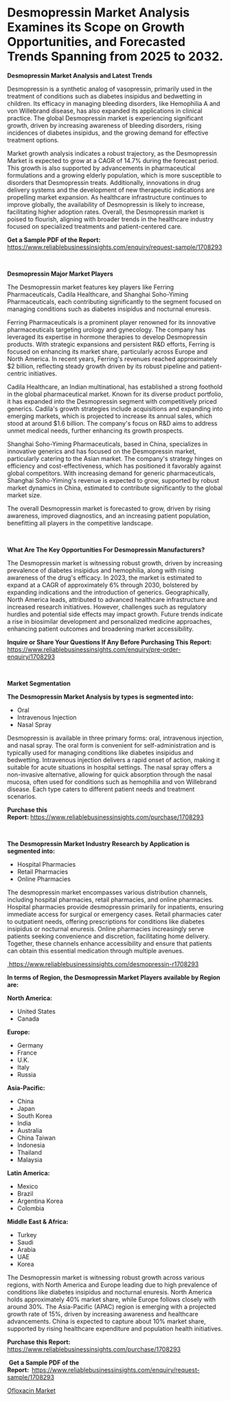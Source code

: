 <p><h1>Desmopressin Market Analysis Examines its Scope on Growth Opportunities, and Forecasted Trends Spanning from 2025 to 2032.</h1></p><p><strong>Desmopressin Market Analysis and Latest Trends</strong></p>
<p><p>Desmopressin is a synthetic analog of vasopressin, primarily used in the treatment of conditions such as diabetes insipidus and bedwetting in children. Its efficacy in managing bleeding disorders, like Hemophilia A and von Willebrand disease, has also expanded its applications in clinical practice. The global Desmopressin market is experiencing significant growth, driven by increasing awareness of bleeding disorders, rising incidences of diabetes insipidus, and the growing demand for effective treatment options.</p><p>Market growth analysis indicates a robust trajectory, as the Desmopressin Market is expected to grow at a CAGR of 14.7% during the forecast period. This growth is also supported by advancements in pharmaceutical formulations and a growing elderly population, which is more susceptible to disorders that Desmopressin treats. Additionally, innovations in drug delivery systems and the development of new therapeutic indications are propelling market expansion. As healthcare infrastructure continues to improve globally, the availability of Desmopressin is likely to increase, facilitating higher adoption rates. Overall, the Desmopressin market is poised to flourish, aligning with broader trends in the healthcare industry focused on specialized treatments and patient-centered care.</p></p>
<p><strong>Get a Sample PDF of the Report:&nbsp;</strong> <a href="https://www.reliablebusinessinsights.com/enquiry/request-sample/1708293?utm_campaign=2662&utm_medium=2&utm_source=Github&utm_content=ia&utm_term=08032025&utm_id=desmopressin">https://www.reliablebusinessinsights.com/enquiry/request-sample/1708293</a></p>
<p>&nbsp;</p>
<p><strong>Desmopressin Major Market Players</strong></p>
<p><p>The Desmopressin market features key players like Ferring Pharmaceuticals, Cadila Healthcare, and Shanghai Soho-Yiming Pharmaceuticals, each contributing significantly to the segment focused on managing conditions such as diabetes insipidus and nocturnal enuresis.</p><p>Ferring Pharmaceuticals is a prominent player renowned for its innovative pharmaceuticals targeting urology and gynecology. The company has leveraged its expertise in hormone therapies to develop Desmopressin products. With strategic expansions and persistent R&D efforts, Ferring is focused on enhancing its market share, particularly across Europe and North America. In recent years, Ferring's revenues reached approximately $2 billion, reflecting steady growth driven by its robust pipeline and patient-centric initiatives.</p><p>Cadila Healthcare, an Indian multinational, has established a strong foothold in the global pharmaceutical market. Known for its diverse product portfolio, it has expanded into the Desmopressin segment with competitively priced generics. Cadila's growth strategies include acquisitions and expanding into emerging markets, which is projected to increase its annual sales, which stood at around $1.6 billion. The company's focus on R&D aims to address unmet medical needs, further enhancing its growth prospects.</p><p>Shanghai Soho-Yiming Pharmaceuticals, based in China, specializes in innovative generics and has focused on the Desmopressin market, particularly catering to the Asian market. The company's strategy hinges on efficiency and cost-effectiveness, which has positioned it favorably against global competitors. With increasing demand for generic pharmaceuticals, Shanghai Soho-Yiming's revenue is expected to grow, supported by robust market dynamics in China, estimated to contribute significantly to the global market size.</p><p>The overall Desmopressin market is forecasted to grow, driven by rising awareness, improved diagnostics, and an increasing patient population, benefitting all players in the competitive landscape.</p></p>
<p>&nbsp;</p>
<p><strong>What Are The Key Opportunities For Desmopressin Manufacturers?</strong></p>
<p><p>The Desmopressin market is witnessing robust growth, driven by increasing prevalence of diabetes insipidus and hemophilia, along with rising awareness of the drug's efficacy. In 2023, the market is estimated to expand at a CAGR of approximately 6% through 2030, bolstered by expanding indications and the introduction of generics. Geographically, North America leads, attributed to advanced healthcare infrastructure and increased research initiatives. However, challenges such as regulatory hurdles and potential side effects may impact growth. Future trends indicate a rise in biosimilar development and personalized medicine approaches, enhancing patient outcomes and broadening market accessibility.</p></p>
<p><strong>Inquire or Share Your Questions If Any Before Purchasing This Report:</strong> <a href="https://www.reliablebusinessinsights.com/enquiry/pre-order-enquiry/1708293?utm_campaign=2662&utm_medium=2&utm_source=Github&utm_content=ia&utm_term=08032025&utm_id=desmopressin">https://www.reliablebusinessinsights.com/enquiry/pre-order-enquiry/1708293</a></p>
<p>&nbsp;</p>
<p><strong>Market Segmentation</strong></p>
<p><strong>The Desmopressin Market Analysis by types is segmented into:</strong></p>
<p><ul><li>Oral</li><li>Intravenous Injection</li><li>Nasal Spray</li></ul></p>
<p><p>Desmopressin is available in three primary forms: oral, intravenous injection, and nasal spray. The oral form is convenient for self-administration and is typically used for managing conditions like diabetes insipidus and bedwetting. Intravenous injection delivers a rapid onset of action, making it suitable for acute situations in hospital settings. The nasal spray offers a non-invasive alternative, allowing for quick absorption through the nasal mucosa, often used for conditions such as hemophilia and von Willebrand disease. Each type caters to different patient needs and treatment scenarios.</p></p>
<p><strong>Purchase this Report:&nbsp;</strong><a href="https://www.reliablebusinessinsights.com/purchase/1708293?utm_campaign=2662&utm_medium=2&utm_source=Github&utm_content=ia&utm_term=08032025&utm_id=desmopressin">https://www.reliablebusinessinsights.com/purchase/1708293</a></p>
<p>&nbsp;</p>
<p><strong>The Desmopressin Market Industry Research by Application is segmented into:</strong></p>
<p><ul><li>Hospital Pharmacies</li><li>Retail Pharmacies</li><li>Online Pharmacies</li></ul></p>
<p><p>The desmopressin market encompasses various distribution channels, including hospital pharmacies, retail pharmacies, and online pharmacies. Hospital pharmacies provide desmopressin primarily for inpatients, ensuring immediate access for surgical or emergency cases. Retail pharmacies cater to outpatient needs, offering prescriptions for conditions like diabetes insipidus or nocturnal enuresis. Online pharmacies increasingly serve patients seeking convenience and discretion, facilitating home delivery. Together, these channels enhance accessibility and ensure that patients can obtain this essential medication through multiple avenues.</p></p>
<p><a href="https://www.reliablebusinessinsights.com/desmopressin-r1708293?utm_campaign=2662&utm_medium=2&utm_source=Github&utm_content=ia&utm_term=08032025&utm_id=desmopressin">&nbsp;https://www.reliablebusinessinsights.com/desmopressin-r1708293</a></p>
<p><strong>In terms of Region, the Desmopressin Market Players available by Region are:</strong></p>
<p>
    <p> <strong> North America: </strong>
        <ul>
            <li>United States</li>
            <li>Canada</li>
        </ul>
        </p> 
    <p> <strong> Europe: </strong>
        <ul>
            <li>Germany</li>
            <li>France</li>
            <li>U.K.</li>
            <li>Italy</li>
            <li>Russia</li>
        </ul>
        </p> 
    <p> <strong> Asia-Pacific: </strong>
        <ul>
            <li>China</li>
            <li>Japan</li>
            <li>South Korea</li>
            <li>India</li>
            <li>Australia</li>
            <li>China Taiwan</li>
            <li>Indonesia</li>
            <li>Thailand</li>
            <li>Malaysia</li>
        </ul>
        </p> 
    <p> <strong> Latin America: </strong>
        <ul>
            <li>Mexico</li>
            <li>Brazil</li>
            <li>Argentina Korea</li>
            <li>Colombia</li>
        </ul>
        </p> 
    <p> <strong> Middle East & Africa: </strong>
        <ul>
            <li>Turkey</li>
            <li>Saudi</li>
            <li>Arabia</li>
            <li>UAE</li>
            <li>Korea</li>
        </ul>
    </p>
    </p>
<p><p>The Desmopressin market is witnessing robust growth across various regions, with North America and Europe leading due to high prevalence of conditions like diabetes insipidus and nocturnal enuresis. North America holds approximately 40% market share, while Europe follows closely with around 30%. The Asia-Pacific (APAC) region is emerging with a projected growth rate of 15%, driven by increasing awareness and healthcare advancements. China is expected to capture about 10% market share, supported by rising healthcare expenditure and population health initiatives.</p></p>
<p><strong>Purchase this Report: </strong><a href="https://www.reliablebusinessinsights.com/purchase/1708293?utm_campaign=2662&utm_medium=2&utm_source=Github&utm_content=ia&utm_term=08032025&utm_id=desmopressin">https://www.reliablebusinessinsights.com/purchase/1708293</a></p>
<p>&nbsp;<strong>Get a Sample PDF of the Report:&nbsp;&nbsp;</strong><a href="https://www.reliablebusinessinsights.com/enquiry/request-sample/1708293?utm_campaign=2662&utm_medium=2&utm_source=Github&utm_content=ia&utm_term=08032025&utm_id=desmopressin">https://www.reliablebusinessinsights.com/enquiry/request-sample/1708293</a></p>
<p><strong></strong></p>
<p><p><a href="https://github.com/rushanday/Market-Research-Report-List-1/blob/main/ofloxacin-market.md?utm_campaign=2662&utm_medium=2&utm_source=Github&utm_content=ia&utm_term=08032025&utm_id=desmopressin">Ofloxacin Market</a></p></p>